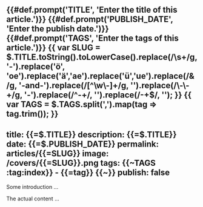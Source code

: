 {{#def.prompt('TITLE', 'Enter the title of this article.')}}
{{#def.prompt('PUBLISH_DATE', 'Enter the publish date.')}}
{{#def.prompt('TAGS', 'Enter the tags of this article.')}}
{{ var SLUG = $.TITLE.toString().toLowerCase().replace(/\s+/g, '-').replace('ö', 'oe').replace('ä','ae').replace('ü','ue').replace(/&/g, '-and-').replace(/[^\w\-]+/g, '').replace(/\-\-+/g, '-').replace(/^-+/, '').replace(/-+$/, ''); }}
{{ var TAGS = $.TAGS.split(',').map(tag => tag.trim()); }}
---
title: {{=$.TITLE}}
description: {{=$.TITLE}}
date: {{=$.PUBLISH_DATE}}
permalink: articles/{{=SLUG}}
image: /covers/{{=SLUG}}.png
tags: 
    {{~TAGS :tag:index}}
    - {{=tag}}
    {{~}}
publish: false
---

Some introduction ...

<!-- more -->

The actual content ...